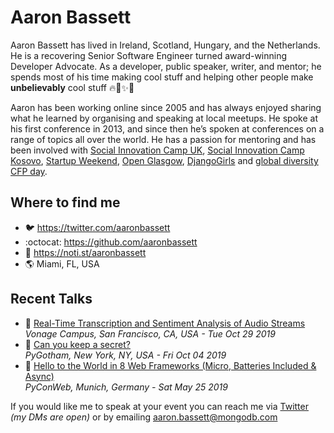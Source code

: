 
Aaron Bassett
=============

<p>Aaron Bassett has lived in Ireland, Scotland, Hungary, and the Netherlands. He is a recovering Senior Software Engineer turned award-winning Developer Advocate.  As a developer, public speaker, writer, and mentor; he spends most of his time making cool stuff and helping other people make <strong>unbelievably</strong> cool stuff 🔥🦄✨🚀</p>
<p>Aaron has been working online since 2005 and has always enjoyed sharing what he learned by organising and speaking at local meetups. He spoke at his first conference in 2013, and since then he’s spoken at conferences on a range of topics all over the world. He has a passion for mentoring and has been involved with <a href="https://en.wikipedia.org/wiki/Social_Innovation_Camp" target="_blank" rel="noopener">Social Innovation Camp UK</a>, <a href="http://unicefstories.org/tag/social-innovation-camp-kosovo/" target="_blank" rel="noopener">Social Innovation Camp Kosovo</a>, <a href="https://startupweekend.org/" target="_blank" rel="noopener">Startup Weekend</a>, <a href="http://futurecity.glasgow.gov.uk/hacking-the-future/" target="_blank" rel="noopener">Open Glasgow</a>, <a href="https://djangogirls.org/" target="_blank" rel="noopener">DjangoGirls</a> and <a href="https://www.globaldiversitycfpday.com/events/101" target="_blank" rel="noopener">global diversity CFP day</a>.</p>


Where to find me
----------------

- :bird: https://twitter.com/aaronbassett
- :octocat: https://github.com/aaronbassett
- :mega: https://noti.st/aaronbassett
- :earth_americas: Miami, FL, USA

Recent Talks
------------

- :speech_balloon: [Real-Time Transcription and Sentiment Analysis of Audio Streams](https://noti.st/aaronbassett/RfEls2/real-time-transcription-and-sentiment-analysis-of-audio-streams)<br />
_Vonage Campus, San Francisco, CA, USA - Tue Oct 29 2019_
- :speech_balloon: [Can you keep a secret?](https://noti.st/aaronbassett/X8TLo6/can-you-keep-a-secret)<br />
_PyGotham, New York, NY, USA - Fri Oct 04 2019_
- :speech_balloon: [Hello to the World in 8 Web Frameworks (Micro, Batteries Included & Async)](https://noti.st/aaronbassett/Bji2Ti/hello-to-the-world-in-8-web-frameworks-micro-batteries-included-async)<br />
_PyConWeb, Munich, Germany - Sat May 25 2019_

If you would like me to speak at your event you can reach me via [Twitter](https://twitter.com/aaronbassett) _(my DMs are open)_ or by emailing aaron.bassett@mongodb.com

